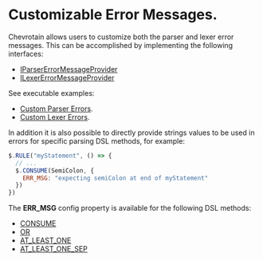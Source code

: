 # Customizable Error Messages.

Chevrotain allows users to customize both the parser and lexer error messages.
This can be accomplished by implementing the following interfaces:

- [IParserErrorMessageProvider](https://chevrotain.io/documentation/9_0_0/interfaces/iparsererrormessageprovider.html)
- [ILexerErrorMessageProvider](https://chevrotain.io/documentation/9_0_0/interfaces/ilexererrormessageprovider.html)

See executable examples:

- [Custom Parser Errors](https://github.com/chevrotain/chevrotain/blob/master/examples/parser/custom_errors/custom_errors.js).
- [Custom Lexer Errors](https://github.com/chevrotain/chevrotain/blob/master/examples/lexer/custom_errors/custom_errors.js).

In addition it is also possible to directly provide strings values to be used in errors
for specific parsing DSL methods, for example:

```javascript
$.RULE("myStatement", () => {
  // ...
  $.CONSUME(SemiColon, {
    ERR_MSG: "expecting semiColon at end of myStatement"
  })
})
```

The **ERR_MSG** config property is available for the following DSL methods:

- [CONSUME](https://chevrotain.io/documentation/9_0_0/classes/cstparser.html#consume)
- [OR](https://chevrotain.io/documentation/9_0_0/classes/cstparser.html#or)
- [AT_LEAST_ONE](https://chevrotain.io/documentation/9_0_0/classes/cstparser.html#at_least_one)
- [AT_LEAST_ONE_SEP](https://chevrotain.io/documentation/9_0_0/classes/cstparser.html#at_least_one_sep)
